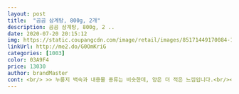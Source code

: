 ```yaml
---
layout: post 
title:  "곰곰 삼계탕, 800g, 2개" 
description: 곰곰 삼계탕, 800g, 2 ..
date: 2020-07-20 20:15:12 
img: https://static.coupangcdn.com/image/retail/images/85171449170084-133554cb-1494-40f3-891c-cb08489dc7fa.jpg 
linkUrl: http://me2.do/G0OmKriG 
categories: [1003] 
color: 03A9F4 
price: 13030 
author: brandMaster 
cont: <br/> >> 누룽지 백숙과 내용물 종류는 비슷한데, 양은 더 적은 느낌입니다.<br/><br/>>> 누룽지 백숙을 먹었을 때는 포만감이 있었기에 비교되네요.<br/><br/>>> 다만 닭 가슴 쪽 살을 먹을 때, 후추로 잡을 수 있는 약간의 닭 비린내가 납니다.<br/><br/>>> 닭 뼈를 닭고기와 함께 씹어서 삼킬 수 있는 정도입니다.<br/> 단, 간혹 날카로운 뼛조각이 있어요.<br/><br/>>> 닭만 먹으면 아 뭔가 아쉬운데이고, 남은 국물에 밥 말아 먹으면 그제서야 든든합니다.<br/><br/>>> 찬밥을 따로 말아 먹는 것을 추천합니다.<br/><br/>>> 취향에 맞게 소금, 후추를 뿌리거나, 김치 국물을 넣어 간을 맞춰 먹기 좋습니다.<br/><br/><br/> - 800g 1팩은 성인 1명이 배부르게 먹기 좋은 양입니다.<br/><br/><br/> - 삶은 소면 + 파 + 버섯을 넣고 닭 국수를 하니 맛있어서 흡입했습니다.<br/><br/><br/> - 국물에 떠다니는 찹쌀밥은 너무 풀어져서 식감이 많이 아쉽습니다.<br/> 닭 식감을 해칠 정도네요.<br/><br/><br/> - 국수가 귀찮으면 푼 계란 + 찬 밥을 넣고 죽을 해서 먹는 것을 추천합니다.<br/><br/><br/> - 끓이기 귀찮아서 전자레인지에 5분 돌렸는데 따뜻하게 잘 익습니다.<br/><br/><br/> - 내용물은 조각난 닭 + 찹쌀밥이 떠 있는 국물 + 대추 1개 + 황기 2개 입니다.<br/><br/><br/> - 누룽지를 넣으니 누룽지탕 같으면서 맛이 나아지더군요.<br/><br/><br/> - 닭 고기는 즉석식품치고 쫀쫀하고 탱글 하게 살아있습니다.<br/> 고기 식감은 좋은 편입니다.<br/><br/> 
---
```

 